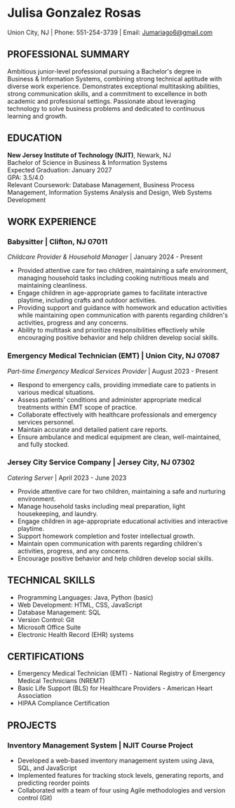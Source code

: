 # Julisa Gonzalez Rosas
Union City, NJ | Phone: 551-254-3739 | Email: Jumariago6@gmail.com

## PROFESSIONAL SUMMARY
Ambitious junior-level professional pursuing a Bachelor's degree in Business & Information Systems, combining strong technical aptitude with diverse work experience. Demonstrates exceptional multitasking abilities, strong communication skills, and a commitment to excellence in both academic and professional settings. Passionate about leveraging technology to solve business problems and dedicated to continuous learning and growth.

## EDUCATION
**New Jersey Institute of Technology (NJIT)**, Newark, NJ  
Bachelor of Science in Business & Information Systems  
Expected Graduation: January 2027  
GPA: 3.5/4.0  
Relevant Coursework: Database Management, Business Process Management, Information Systems Analysis and Design, Web Systems Development

## WORK EXPERIENCE

### Babysitter | Clifton, NJ 07011
*Childcare Provider & Household Manager* | January 2024 - Present
- Provided attentive care for two children, maintaining a safe environment, managing household tasks including cooking nutritious meals and maintaining cleanliness.
- Engage children in age-appropriate games to facilitate interactive playtime, including crafts and outdoor activities.
- Providing support and guidance with homework and education activities while maintaining open communication with parents regarding children's activities, progress and any concerns.
- Ability to multitask and prioritize responsibilities effectively while encouraging positive behavior and help children develop social skills.

### Emergency Medical Technician (EMT) | Union City, NJ 07087
*Part-time Emergency Medical Services Provider* | August 2023 - Present
- Respond to emergency calls, providing immediate care to patients in various medical situations.
- Assess patients' conditions and administer appropriate medical treatments within EMT scope of practice.
- Collaborate effectively with healthcare professionals and emergency services personnel.
- Maintain accurate and detailed patient care reports.
- Ensure ambulance and medical equipment are clean, well-maintained, and fully stocked.

### Jersey City Service Company | Jersey City, NJ 07302
*Catering Server* | April 2023 - June 2023
- Provide attentive care for two children, maintaining a safe and nurturing environment.
- Manage household tasks including meal preparation, light housekeeping, and laundry.
- Engage children in age-appropriate educational activities and interactive playtime.
- Support homework completion and foster intellectual growth.
- Maintain open communication with parents regarding children's activities, progress, and any concerns.
- Encourage positive behavior and help children develop social skills.

## TECHNICAL SKILLS
- Programming Languages: Java, Python (basic)
- Web Development: HTML, CSS, JavaScript
- Database Management: SQL
- Version Control: Git
- Microsoft Office Suite
- Electronic Health Record (EHR) systems

## CERTIFICATIONS
- Emergency Medical Technician (EMT) - National Registry of Emergency Medical Technicians (NREMT)
- Basic Life Support (BLS) for Healthcare Providers - American Heart Association
- HIPAA Compliance Certification

## PROJECTS
### Inventory Management System | NJIT Course Project
- Developed a web-based inventory management system using Java, SQL, and JavaScript
- Implemented features for tracking stock levels, generating reports, and predicting reorder points
- Collaborated with a team of four using Agile methodologies and version control (Git)
